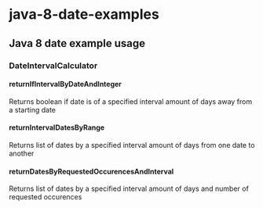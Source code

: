 # java-8-date-examples

## Java 8 date example usage

### DateIntervalCalculator 

#### returnIfIntervalByDateAndInteger
Returns boolean if date is of a specified interval amount of days away from a starting date

#### returnIntervalDatesByRange
Returns list of dates by a specified interval amount of days from one date to another

#### returnDatesByRequestedOccurencesAndInterval
Returns list of dates by a specified interval amount of days and number of requested occurences
